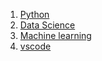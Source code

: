 1. [Python](python/README.md)
1. [Data Science](data_science.md)
1. [Machine learning](ml/README.md)
1. [vscode](vscode.md)
